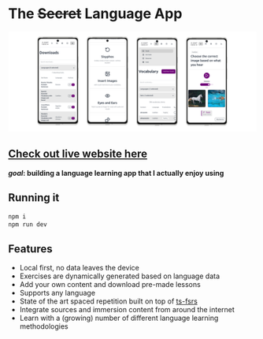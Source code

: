 # The ~~Secret~~ Language App


![demo screenshot](/docs/img/demo.png)

## [Check out live website here](https://secret-language-app.netlify.app/)


***goal*: building a language learning app that I actually enjoy using**

## Running it

```
npm i
npm run dev
```

## Features

- Local first, no data leaves the device
- Exercises are dynamically generated based on language data
- Add your own content and download pre-made lessons
- Supports any language
- State of the art spaced repetition built on top of [ts-fsrs](https://github.com/open-spaced-repetition/ts-fsrs)
- Integrate sources and immersion content from around the internet
- Learn with a (growing) number of different language learning methodologies
